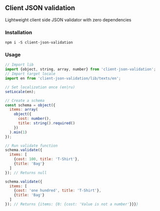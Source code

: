 ## Client JSON validation

Lightweight client side JSON validator with zero dependencies

### Installation
```shell script
npm i -S client-json-validation
```
### Usage

```javascript
// Import lib
import {object, string, array, number} from 'client-json-validation';
// Import target locale
import en from 'client-json-validation/lib/texts/en';

// Set localization once (en|ru)
setLocale(en);

// Create a schema
const schema = object({
  items: array(
    object({
      cost: number(),
      title: string().required()
    })
  ).min(1)
});

// Run validate function
schema.validate({
  items: [
    {cost: 100, title: 'T-Shirt'},
    {title: 'Bag'}
  ]
}); // Returns null

schema.validate({
  items: [
    {cost: 'one hundred', title: 'T-Shirt'},
    {title: 'Bag'}
  ]
}); // Returns {items: {0: {cost: 'Value is not a number'}}}}
```